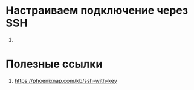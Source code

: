 # Настраиваем подключение через SSH
1. 


# Полезные ссылки
1. https://phoenixnap.com/kb/ssh-with-key
